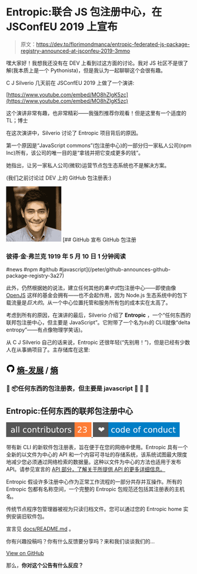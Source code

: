 # Entropic:联合 JS 包注册中心，在 JSConfEU 2019 上宣布

> 原文：<https://dev.to/florimondmanca/entropic-federated-js-package-registry-announced-at-jsconfeu-2019-3mmo>

嘿大家好！我想我还没有在 DEV 上看到过这方面的讨论。我对 JS 社区不是很了解(我本质上是一个 Pythonista)，但是我认为一起聊聊这个会很有趣。

C J Silverio 几天前在 JSConfEU 2019 上做了一个演讲:

[https://www.youtube.com/embed/MO8hZlgK5zc](https://www.youtube.com/embed/MO8hZlgK5zc)

这个演讲非常有趣，也非常精彩——我强烈推荐你观看！但是这里有一个适度的 TL；博士

在这次演讲中，Silverio 讨论了 Entropic 项目背后的原因。

第一个原因是“JavaScript commons”(包注册中心)的一部分归一家私人公司(npm Inc)所有，该公司的唯一目的是“拿钱并把它变成更多的钱”。

她指出，让另一家私人公司(微软)运营节点包生态系统也不是解决方案。

(我们之前讨论过 DEV 上的 GitHub 包注册表:)

[![peter](img/f1bc4bdf8dfc31e2ed6c1ed6d78ad281.png)](/peter) [## GitHub 宣布 GitHub 包注册

### 彼得·金·弗兰克 1919 年 5 月 10 日 1 分钟阅读

#news #npm #github #javascript](/peter/github-announces-github-package-registry-3a27)

此外，仍然根据她的说法，建立任何其他的*集中式*包注册中心——即使由像 [OpenJS](https://openjsf.org/) 这样的基金会拥有——也不会起作用，因为 Node.js 生态系统中的包下载流量是*巨大的*。从一个中心位置托管和服务所有包的成本实在太高了。

考虑到所有的原因，在演讲的最后，Silverio 介绍了 **Entropic** ，一个“任何东西的联邦包注册中心，但主要是 JavaScript”。它附带了一个名为`ds`的 CLI(就像“delta entropy”——有点像物理学笑话)。

从 C J Silverio 自己的话来说，Entropic 还很年轻(“先别用！”)，但是已经有少数人在从事熵项目了。主存储库在这里:

## ![GitHub logo](img/75095a8afc1e0f207cda715962e75c8d.png) [熵-发展](https://github.com/entropic-dev) / [熵](https://github.com/entropic-dev/entropic)

### 🦝 📦任何东西的包注册表，但主要是 javascript 🦝 🦝 🦝

<article class="markdown-body entry-content container-lg" itemprop="text">

# Entropic:任何东西的联邦包注册中心

[![All Contributors](img/09d64291a8224ead90a64a1b93ee96ca.png) ](https://github.com/entropic-dev/entropic#contributors) [ ![Code of Conduct](img/8632462e32b2bd0cdd901c420eae42c8.png)](https://github.com/entropic-dev/entropic./.github/CODE_OF_CONDUCT.md)

带有新 CLI 的新软件包注册表，旨在便于在您的网络中使用。Entropic 具有一个全新的以文件为中心的 API 和一个内容可寻址的存储系统，该系统试图最大限度地减少您必须通过网络检索的数据量。这种以文件为中心的方法也适用于发布 API。请参见宣言的 [API 部分，了解关于所提供 API 的更多详细信息。](https://github.com/entropic-dev/entropic/tree/master/docs#apis)

Entropic 假设许多注册中心作为正常工作流程的一部分共存并互操作。所有的 Entropic 包都有名称空间，一个完整的 Entropic 包规范还包括其注册表的主机名。

传统节点程序包管理器被视为只读归档文件。您可以通过您的 Entropic home 实例安装旧软件包。

宣言见 [docs/README.md](https://github.com/entropic-dev/entropicdocs/README.md) 。

你有兴趣投稿吗？你有什么反馈要分享吗？来和我们谈谈我们的…

</article>

[View on GitHub](https://github.com/entropic-dev/entropic)

那么，**你对这个公告有什么反应？**